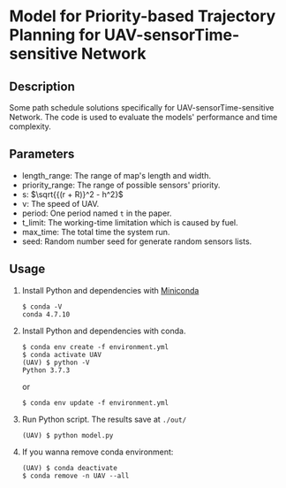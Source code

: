 # Model for Priority-based Trajectory Planning for UAV-sensorTime-sensitive Network

## Description

Some path schedule solutions specifically for UAV-sensorTime-sensitive Network. The code is used to evaluate the models' performance and time complexity.

## Parameters
 
* length_range: The range of map's length and width.
* priority_range: The range of possible sensors' priority.
* s: $\sqrt{{(r + R)}^2 - h^2}$
* v: The speed of UAV.
* period: One period named `t` in the paper.
* t_limit: The working-time limitation which is caused by fuel.
* max_time: The total time the system run.
* seed: Random number seed for generate random sensors lists.

## Usage
1. Install Python and dependencies with [Miniconda](https://docs.conda.io/en/latest/miniconda.html)
    ```
    $ conda -V
    conda 4.7.10
    ```

2. Install Python and dependencies with conda.
    ```
    $ conda env create -f environment.yml
    $ conda activate UAV
    (UAV) $ python -V
    Python 3.7.3
    ```

    or
    ```
    $ conda env update -f environment.yml
    ```

3. Run Python script. The results save at `./out/`
    ```
    (UAV) $ python model.py
    ```

4. If you wanna remove conda environment:
    ```
    (UAV) $ conda deactivate
    $ conda remove -n UAV --all
    ```